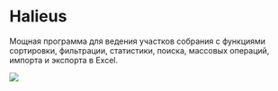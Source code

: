 # Halieus
Мощная программа для ведения участков собрания с функциями сортировки, фильтрации, статистики, поиска, массовых операций, импорта и экспорта в Excel.

![](https://2.bp.blogspot.com/-xt72T7RDOFU/WImefanTBAI/AAAAAAABRQM/H5pnofq1qMsQvxmGtDUUeqe68Y5rdcx4wCLcB/s1600/screenshot.png)
